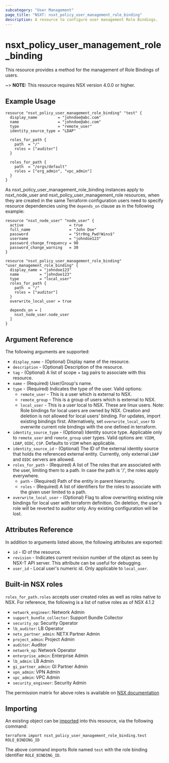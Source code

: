 ```yaml
---
subcategory: "User Management"
page_title: "NSXT: nsxt_policy_user_management_role_binding"
description: A resource to configure user management Role Bindings.
---
```


# nsxt_policy_user_management_role_binding

This resource provides a method for the management of Role Bindings of users.

~> **NOTE:** This resource requires NSX version 4.0.0 or higher.

## Example Usage

```hcl
resource "nsxt_policy_user_management_role_binding" "test" {
  display_name         = "johndoe@abc.com"
  name                 = "johndoe@abc.com"
  type                 = "remote_user"
  identity_source_type = "LDAP"

  roles_for_path {
    path  = "/"
    roles = ["auditor"]
  }

  roles_for_path {
    path  = "/orgs/default"
    roles = ["org_admin", "vpc_admin"]
  }
}
```

As nsxt_policy_user_management_role_binding instances apply to nsxt_node_user and nsxt_policy_user_management_role resources, when they are created in the same Terraform configuration
users need to specify resource dependencies using the `depends_on` clause as in the following example:

```hcl
resource "nsxt_node_user" "node_user" {
  active                    = true
  full_name                 = "John Doe"
  password                  = "Str0ng_Pwd!Wins$"
  username                  = "johndoe123"
  password_change_frequency = 90
  password_change_warning   = 30
}

resource "nsxt_policy_user_management_role_binding" "user_management_role_binding" {
  display_name = "johndoe123"
  name         = "johndoe123"
  type         = "local_user"
  roles_for_path {
    path  = "/"
    roles = ["auditor"]
  }
  overwrite_local_user = true

  depends_on = [
    nsxt_node_user.node_user
  ]
}
```

## Argument Reference

The following arguments are supported:

* `display_name` - (Optional) Display name of the resource.
* `description` - (Optional) Description of the resource.
* `tag` - (Optional) A list of scope + tag pairs to associate with this resource.
* `name` - (Required) User/Group's name.
* `type` - (Required) Indicates the type of the user. Valid options:
    * `remote_user` - This is a user which is external to NSX.
    * `remote_group` - This is a group of users which is external to NSX.
    * `local_user` - This is a user local to NSX. These are linux users. Note: Role bindings for local users are owned by NSX. Creation and deletion is not allowed for local users' binding. For updates, import existing bindings first. Alternatively, set `overwrite_local_user` to overwrite current role bindings with the one defined in terraform.
* `identity_source_type` - (Optional) Identity source type. Applicable only to `remote_user` and `remote_group` user types. Valid options are: `VIDM`, `LDAP`, `OIDC`, `CSP`. Defaults to `VIDM` when applicable.
* `identity_source_id` - (Optional) The ID of the external identity source that holds the referenced external entity. Currently, only external `LDAP` and `OIDC` servers are allowed.
* `roles_for_path` - (Required) A list of The roles that are associated with the user, limiting them to a path. In case the path is '/', the roles apply everywhere.
    * `path` - (Required) Path of the entity in parent hierarchy.
    * `roles` - (Required) A list of identifiers for the roles to associate with the given user limited to a path.
* `overwrite_local_user` - (Optional) Flag to allow overwriting existing role bindings for local user with terraform definition. On deletion, the user's role will be reverted to auditor only. Any existing configuration will be lost.

## Attributes Reference

In addition to arguments listed above, the following attributes are exported:

* `id` - ID of the resource.
* `revision` - Indicates current revision number of the object as seen by NSX-T API server. This attribute can be useful for debugging.
* `user_id` - Local user's numeric id. Only applicable to `local_user`.

## Built-in NSX roles

`roles_for_path.roles` accepts user created roles as well as roles native to NSX. For reference, the following is a list of native roles as of NSX 4.1.2

* `network_engineer`: Network Admin
* `support_bundle_collector`: Support Bundle Collector
* `security_op`: Security Operator
* `lb_auditor`: LB Operator
* `netx_partner_admin`: NETX Partner Admin
* `project_admin`: Project Admin
* `auditor`: Auditor
* `network_op`: Network Operator
* `enterprise_admin`: Enterprise Admin
* `lb_admin`: LB Admin
* `gi_partner_admin`: GI Partner Admin
* `vpn_admin`: VPN Admin
* `vpc_admin`: VPC Admin
* `security_engineer`: Security Admin

The permission matrix for above roles is available on [NSX documentation](https://docs.vmware.com/en/VMware-NSX/4.1/administration/GUID-26C44DE8-1854-4B06-B6DA-A2FD426CDF44.html)

## Importing

An existing object can be [imported][docs-import] into this resource, via the following command:

[docs-import]: https://developer.hashicorp.com/terraform/cli/import

```shell
terraform import nsxt_policy_user_management_role_binding.test ROLE_BINDING_ID
```

The above command imports Role named `test` with the role binding identifier `ROLE_BINDING_ID`.
